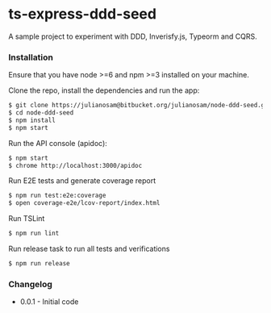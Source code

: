 # ts-express-ddd-seed

A sample project to experiment with DDD, Inverisfy.js, Typeorm and CQRS.

### Installation
Ensure that you have node >=6 and npm >=3 installed on your machine.

Clone the repo, install the dependencies and run the app:

```sh
$ git clone https://julianosam@bitbucket.org/julianosam/node-ddd-seed.git
$ cd node-ddd-seed
$ npm install
$ npm start
```

Run the API console (apidoc):
```sh
$ npm start
$ chrome http://localhost:3000/apidoc
```

Run E2E tests and generate coverage report
```sh
$ npm run test:e2e:coverage
$ open coverage-e2e/lcov-report/index.html
```

Run TSLint
```sh
$ npm run lint
```

Run release task to run all tests and verifications
```sh
$ npm run release
```

### Changelog

- 0.0.1 - Initial code
